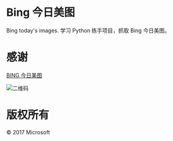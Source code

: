 # Bing 今日美图

Bing today's images. 学习 Python 练手项目，抓取 Bing 今日美图。

# 感谢

[BING 今日美图](http://bing.plmeizi.com/)

![二维码](https://renyuzhuo.cn/zzuhtzy/images/wechat_ercode.png)

# 版权所有

© 2017 Microsoft

